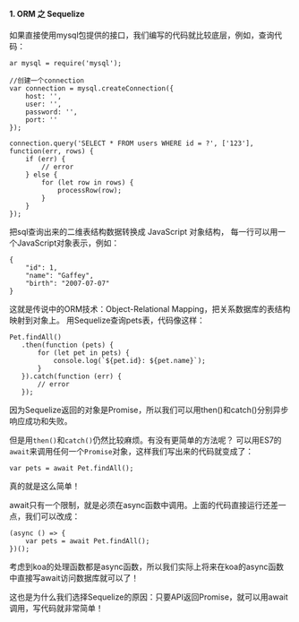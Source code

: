#### 1. ORM 之 Sequelize
如果直接使用mysql包提供的接口，我们编写的代码就比较底层，例如，查询代码：
```
ar mysql = require('mysql');

//创建一个connection
var connection = mysql.createConnection({
	host: '',
	user: '',
	password: '',
	port: ''
});

connection.query('SELECT * FROM users WHERE id = ?', ['123'], function(err, rows) {
    if (err) {
        // error
    } else {
        for (let row in rows) {
            processRow(row);
        }
    }
});
```

把sql查询出来的二维表结构数据转换成 JavaScript 对象结构，
每一行可以用一个JavaScript对象表示，例如：
```
{
    "id": 1,
    "name": "Gaffey",
    "birth": "2007-07-07"
}
```
这就是传说中的ORM技术：Object-Relational Mapping，把关系数据库的表结构映射到对象上。
用Sequelize查询pets表，代码像这样：
```
Pet.findAll()
   .then(function (pets) {
       for (let pet in pets) {
           console.log(`${pet.id}: ${pet.name}`);
       }
   }).catch(function (err) {
       // error
   });
```
因为Sequelize返回的对象是Promise，所以我们可以用then()和catch()分别异步响应成功和失败。

但是用`then()`和`catch()`仍然比较麻烦。有没有更简单的方法呢？
可以用ES7的`await`来调用任何一个`Promise`对象，这样我们写出来的代码就变成了：
```
var pets = await Pet.findAll();
```
真的就是这么简单！

await只有一个限制，就是必须在async函数中调用。上面的代码直接运行还差一点，我们可以改成：
```
(async () => {
    var pets = await Pet.findAll();
})();
```
考虑到koa的处理函数都是async函数，所以我们实际上将来在koa的async函数中直接写await访问数据库就可以了！

这也是为什么我们选择Sequelize的原因：只要API返回Promise，就可以用await调用，写代码就非常简单！


